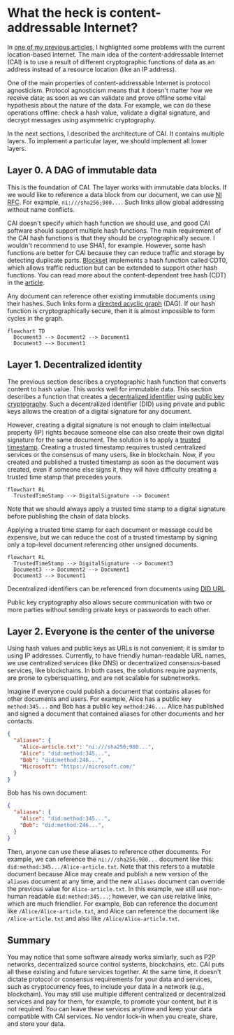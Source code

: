 # What the heck is content-addressable Internet?

In [one of my previous articles](https://medium.com/@sergeyshandar/web3-foundation-e48a475139c2), I highlighted some problems with the current location-based Internet. The main idea of the content-addressable Internet (CAI) is to use a result of different cryptographic functions of data as an address instead of a resource location (like an IP address).

One of the main properties of content-addressable Internet is protocol agnosticism. Protocol agnosticism means that it doesn't matter how we receive data; as soon as we can validate and prove offline some vital hypothesis about the nature of the data. For example, we can do these operations offline: check a hash value, validate a digital signature, and decrypt messages using asymmetric cryptography.

In the next sections, I described the architecture of CAI. It contains multiple layers. To implement a particular layer, we should implement all lower layers.

## Layer 0. A DAG of immutable data

This is the foundation of CAI. The layer works with immutable data blocks. If we would like to reference a data block from our document, we can use [NI RFC](https://www.rfc-editor.org/rfc/rfc6920.html). For example, `ni:///sha256;980...`. Such links allow global addressing without name conflicts.

CAI doesn't specify which hash function we should use, and good CAI software should support multiple hash functions. The main requirement of the CAI hash functions is that they should be cryptographically secure. I wouldn't recommend to use SHA1, for example. However, some hash functions are better for CAI because they can reduce traffic and storage by detecting duplicate parts. [Blockset](https://github.com/datablockset/blockset) implements a hash function called CDT0, which allows traffic reduction but can be extended to support other hash functions. You can read more about the content-dependent tree hash (CDT) in the [article](https://medium.com/@sergeyshandar/content-dependent-hash-tree-9e0f60859415).

Any document can reference other existing immutable documents using their hashes. Such links form a [directed acyclic graph](https://en.wikipedia.org/wiki/Directed_acyclic_graph) (DAG). If our hash function is cryptographically secure, then it is almost impossible to form cycles in the graph.

```mermaid
flowchart TD
  Document3 --> Document2 --> Document1
  Document3 --> Document1
```

## Layer 1. Decentralized identity

The previous section describes a cryptographic hash function that converts content to hash value. This works well for immutable data. This section describes a function that creates a [decentralized identifier](https://en.wikipedia.org/wiki/Decentralized_identifier) using [public key cryptography](https://en.wikipedia.org/wiki/Public-key_cryptography). Such a decentralized identifier (DID) using private and public keys allows the creation of a digital signature for any document.

However, creating a digital signature is not enough to claim intellectual property (IP) rights because someone else can also create their own digital signature for the same document. The solution is to apply a [trusted timestamp](https://en.wikipedia.org/wiki/Trusted_timestamping). Creating a trusted timestamp requires trusted centralized services or the consensus of many users, like in blockchain. Now, if you created and published a trusted timestamp as soon as the document was created, even if someone else signs it, they will have difficulty creating a trusted time stamp that precedes yours.

```mermaid
flowchart RL
  TrustedTimeStamp --> DigitalSignature --> Document 
```

Note that we should always apply a trusted time stamp to a digital signature before publishing the chain of data blocks.

Applying a trusted time stamp for each document or message could be expensive, but we can reduce the cost of a trusted timestamp by signing only a top-level document referencing other unsigned documents.

```mermaid
flowchart RL
  TrustedTimeStamp --> DigitalSignature --> Document3
  Document3 --> Document2 --> Document1
  Document3 --> Document1
```

Decentralized identifiers can be referenced from documents using [DID URL](https://www.w3.org/TR/did-core/#did-url-syntax).

Public key cryptography also allows secure communication with two or more parties without sending private keys or passwords to each other. 

## Layer 2. Everyone is the center of the universe

Using hash values and public keys as URLs is not convenient; it is similar to using IP addresses. Currently, to have friendly human-readable URL names, we use centralized services (like DNS) or decentralized consensus-based services, like blockchains. In both cases, the solutions require payments, are prone to cybersquatting, and are not scalable for subnetworks.

Imagine if everyone could publish a document that contains aliases for other documents and users. For example, Alice has a public key `method:345...` and Bob has a public key `method:246...`. Alice has published and signed a document that contained aliases for other documents and her contacts.

```json
{
  "aliases": {
    "Alice-article.txt": "ni:///sha256;980...",
    "Alice": "did:method:345...",
    "Bob": "did:method:246...",
    "Microsoft": "https://microsoft.com/"
  }
}
```

Bob has his own document:

```json
{
  "aliases": {
    "Alice": "did:method:345...",
    "Bob": "did:method:246...",
  }
}
```

Then, anyone can use these aliases to reference other documents. For example, we can reference the `ni:///sha256;980...` document like this: `did:method:345.../Alice-article.txt`. Note that this refers to a mutable document because Alice may create and publish a new version of the `aliases` document at any time, and the new `aliases` document can override the previous value for `Alice-article.txt`. In this example, we still use non-human readable `did:method:345...`; however, we can use relative links, which are much friendlier. For example, Bob can reference the document like `/Alice/Alice-article.txt`, and Alice can reference the document like `/Alice-article.txt` and also like `/Alice/Alice-article.txt`.

## Summary

You may notice that some software already works similarly, such as P2P networks, decentralized source control systems, blockchains, etc. CAI puts all these existing and future services together. At the same time, it doesn't dictate protocol or consensus requirements for your data and services, such as cryptocurrency fees, to include your data in a network (e.g., blockchain). You may still use multiple different centralized or decentralized services and pay for them, for example, to promote your content, but it is not required. You can leave these services anytime and keep your data compatible with CAI services. No vendor lock-in when you create, share, and store your data.
